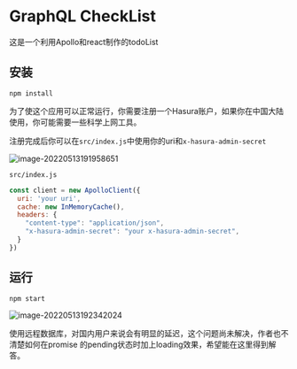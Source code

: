 # GraphQL CheckList

这是一个利用Apollo和react制作的todoList

## 安装

```
npm install
```



为了使这个应用可以正常运行，你需要注册一个Hasura账户，如果你在中国大陆使用，你可能需要一些科学上网工具。

注册完成后你可以在`src/index.js`中使用你的uri和`x-hasura-admin-secret`

![image-20220513191958651](C:\Users\blackcatkiller\AppData\Roaming\Typora\typora-user-images\image-20220513191958651.png)

`src/index.js`

```js
const client = new ApolloClient({
  uri: 'your uri',
  cache: new InMemoryCache(),
  headers: {
    "content-type": "application/json",
    "x-hasura-admin-secret": "your x-hasura-admin-secret",
  }
})

```

## 运行

```
npm start
```

![image-20220513192342024](C:\Users\blackcatkiller\AppData\Roaming\Typora\typora-user-images\image-20220513192342024.png)

使用远程数据库，对国内用户来说会有明显的延迟，这个问题尚未解决，作者也不清楚如何在promise 的pending状态时加上loading效果，希望能在这里得到解答。
